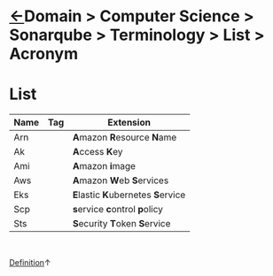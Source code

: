 <head><link rel="stylesheet" href="../../../md.css"/><script src="../../../md.js"></script></head>


[//]: #(Reference)
[Repo_Readme]:    ../list/term_list.md
[Dind_Whatis]:  ../whatis/dind_whatis.md

# [&larr;][Repo_Readme]Domain > Computer Science > Sonarqube > Terminology > List > Acronym
# List
|Name|Tag|Extension
|-|-|-|
|Arn||**A**mazon **R**esource **N**ame|
|Ak||**A**ccess **K**ey|
|Ami||**A**mazon **i**mage|
|Aws||**A**mazon **W**eb **S**ervices|
|Eks||**E**lastic **K**ubernetes **S**ervice|
|Scp||**s**ervice **c**ontrol **p**olicy|
|Sts||**S**ecurity **T**oken **S**ervice|
<br>

[Definition](.)&#8593;